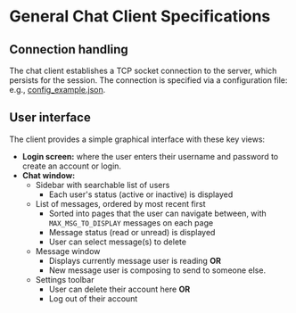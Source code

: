 # General Chat Client Specifications

## Connection handling

The chat client establishes a TCP socket connection to the server, which persists for the session.
The connection is specified via a configuration file: e.g., [config_example.json](../config_example.json).

## User interface

The client provides a simple graphical interface with these key views:

- **Login screen:** where the user enters their username and password to create an account or login.
- **Chat window:**
  - Sidebar with searchable list of users
    - Each user's status (active or inactive) is displayed
  - List of messages, ordered by most recent first
    - Sorted into pages that the user can navigate between, with `MAX_MSG_TO_DISPLAY` messages on each page
    - Message status (read or unread) is displayed
    - User can select message(s) to delete
  - Message window
    - Displays currently message user is reading **OR**
    - New message user is composing to send to someone else.
  - Settings toolbar
    - User can delete their account here **OR**
    - Log out of their account
